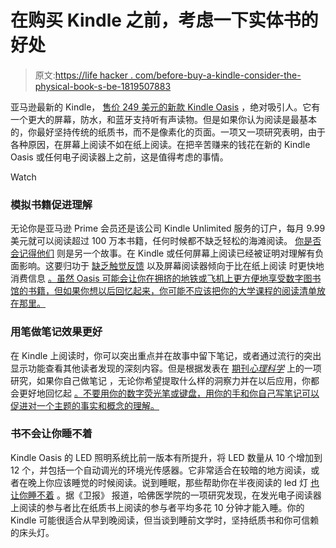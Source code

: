# 在购买 Kindle 之前，考虑一下实体书的好处

> 原文:[https://life hacker . com/before-buy-a-kindle-consider-the-physical-book-s-be-1819507883](https://lifehacker.com/before-buying-a-kindle-consider-the-physical-book-s-be-1819507883)

亚马逊最新的 Kindle， [售价 249 美元的新款 Kindle Oasis](https://gizmodo.com/amazons-sick-high-end-kindle-got-a-serious-overhaul-1819330183) ，绝对吸引人。它有一个更大的屏幕，防水，和蓝牙支持听有声读物。但是如果你认为阅读是最基本的，你最好坚持传统的纸质书，而不是像素化的页面。一项又一项研究表明，由于各种原因，在屏幕上阅读不如在纸上阅读。在把辛苦赚来的钱花在新的 Kindle Oasis 或任何电子阅读器上之前，这是值得考虑的事情。

Watch

### **模拟书籍促进理解**

无论你是亚马逊 Prime 会员还是该公司 Kindle Unlimited 服务的订户，每月 9.99 美元就可以阅读超过 100 万本书籍，任何时候都不缺乏轻松的海滩阅读。 [你是否会记得他们](https://www.theguardian.com/books/2014/aug/19/readers-absorb-less-kindles-paper-study-plot-ereader-digitisation) 则是另一个故事。在 Kindle 或任何屏幕上阅读已经被证明对理解有负面影响。这要归功于 [缺乏触觉反馈](https://www.washingtonpost.com/posteverything/wp/2015/01/12/the-case-against-kindle-why-reading-paper-books-is-better-for-your-mind-and-body/?utm_term=.7dcaf8fde93f) 以及屏幕阅读器倾向于比在纸上阅读 时更快地消费信息 [。虽然 Oasis 可能会让你在拥挤的地铁或飞机上更方便地享受数字图书馆的书籍，但如果你想以后回忆起来，你可能不应该把你的大学课程的阅读清单放在那里。](https://www.ncbi.nlm.nih.gov/pubmed/21443378)

### **用笔做笔记效果更好**

在 Kindle 上阅读时，你可以突出重点并在故事中留下笔记，或者通过流行的突出显示功能查看其他读者发现的深刻内容。但是根据发表在 [期刊*心理科学*](http://journals.sagepub.com/doi/abs/10.1177/0956797614524581) 上的一项研究，如果你自己做笔记 ，无论你希望提取什么样的洞察力并在以后应用，你都会更好地回忆起 [。不要用你的数字荧光笔或键盘，用你的手和你自己写笔记可以促进对一个主题的事实和概念的理解。](https://www.fastcodesign.com/3029713/the-best-way-to-remember-something-take-notes-by-hand)

### **书不会让你睡不着**

Kindle Oasis 的 LED 照明系统比前一版本有所提升，将 LED 数量从 10 个增加到 12 个，并包括一个自动调光的环境光传感器。它非常适合在较暗的地方阅读，或者在晚上你应该睡觉的时候阅读。说到睡眠，那些帮助你在半夜阅读的 led 灯 [也让你睡不着](https://lifehacker.com/will-night-modes-on-my-smartphone-or-tablet-actually-1766261703) 。据《卫报》 报道，哈佛医学院的一项研究发现，在发光电子阅读器上阅读的参与者比在纸质书上阅读的参与者平均多花 10 分钟才能入睡。你的 Kindle 可能很适合从早到晚阅读，但当谈到睡前文学时，坚持纸质书和你可信赖的床头灯。